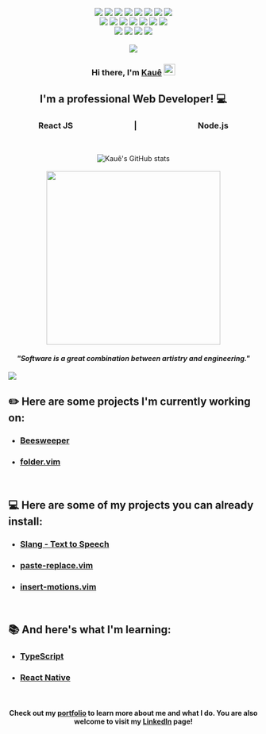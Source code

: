 <p align="center">
  <img src="https://img.shields.io/badge/Code-JavaScript-informational?style=flat&logo=JavaScript&color=F7DF1E">
  <img src="https://img.shields.io/badge/Code-React-informational?style=flat&logo=react&color=61DAFB">
  <img src="https://img.shields.io/badge/Code-Node.js-informational?style=flat&logo=Node.js&color=3D883B">
  <img src="https://img.shields.io/badge/Code-AdonisJS-informational?style=flat&logo=AdonisJS&color=20004F">
  <img src="https://img.shields.io/badge/Code-HTML5-informational?style=flat&logo=HTML5&color=E34F26">
  <img src="https://img.shields.io/badge/Code-C-informational?style=flat&logo=C&color=A8B9CC">
  <img src="https://img.shields.io/badge/Code-Python-informational?style=flat&logo=Python&color=3776AB">
  <img src="https://img.shields.io/badge/Code-Django-informational?style=flat&logo=Django&color=0F3D2D">
  <br>
  <img src="https://img.shields.io/badge/Tool-Vim-informational?style=flat&logo=Vim&color=3D883B">
  <img src="https://img.shields.io/badge/Tool-PostgreSQL-informational?style=flat&logo=PostgreSQL&color=336791">
  <img src="https://img.shields.io/badge/Tool-NPM-informational?style=flat&logo=NPM&color=CB0000">
  <img src="https://img.shields.io/badge/Tool-Yarn-informational?style=flat&logo=Yarn&color=2C8EBB">
  <img src="https://img.shields.io/badge/Tool-Git-informational?style=flat&logo=Git&color=F05032">
  <img src="https://img.shields.io/badge/Tool-GitHub-informational?style=flat&logo=GitHub&color=181717">
  <img src="https://img.shields.io/badge/Tool-Insomnia-informational?style=flat&logo=Insomnia&color=3E028B">
  <br>
  <img src="https://img.shields.io/badge/Style-CSS3-informational?style=flat&logo=CSS3&color=1572B6">
  <img src="https://img.shields.io/badge/Style-Styled--Components-informational?style=flat&logo=styled-components&color=CC6699">
  <img src="https://img.shields.io/badge/Style-Sass-informational?style=flat&logo=Sass&color=DB7093">
  <img src="https://img.shields.io/badge/Style-Bootstrap-informational?style=flat&logo=Bootstrap&color=7952B3">
  <br>
  <!--<img src="https://visitor-badge.glitch.me/badge?page_id=kauer3.kauer3" alt="visitors counter">-->
  <br>
  <img src="https://komarev.com/ghpvc/?username=kauer3&color=00aaaa&label=Visitors+counter">
</p>
  
<h3 align="center">
Hi there, I'm <a href="https://kauer3.github.io/" target="_blank" rel="noreferrer">Kauê</a> <img width="23px" src="https://raw.githubusercontent.com/iampavangandhi/iampavangandhi/master/gifs/Hi.gif">
</h3>

<h2 align="center">
I'm a professional Web Developer! 💻
</h2> 
<h3 align="center">
React JS        |        Node.js
</h3> 

<br>

<p align="center">
  <img src="https://github-readme-stats-kauer3.vercel.app/api?username=kauer3&count_private=true&hide_border=true&show_icons=true&theme=radical" alt="Kauê's GitHub stats">
  <br>
  <br>
  <img src="https://capsule-render.vercel.app/api?type=rect&color=gradient&height=1" width="350">
</p>
<h4 align="center"><i>"Software is a great combination between artistry and engineering."</i></h4>
<img src="https://capsule-render.vercel.app/api?type=rect&color=gradient&height=1">
<br>

<h2>✏️ Here are some projects I'm currently working on:</h2>
<ul>
  <li><h3><a href="https://github.com/kauer3/beesweeper-web">Beesweeper</a></h3></li>
  <li><h3><a href="https://github.com/kauer3/folder.vim">folder.vim</a></h3></li>
</ul>
<br>
<h2>💻 Here are some of my projects you can already install:</h2>
<ul>
  <li><h3><a href="https://chrome.google.com/webstore/detail/slang-text-to-speech/enkmbkhkbdiaafkmofbmdahclajelgfh">Slang - Text to Speech</a></h3></li>
  <li><h3><a href="https://github.com/kauer3/paste-replace.vim">paste-replace.vim</a></h3></li>
  <li><h3><a href="https://github.com/kauer3/insert-motions.vim">insert-motions.vim</a></h3></li>
</ul>
<br>
<h2>📚 And here's what I'm learning:</h2>
<ul>
  <li><h3><a href="https://www.typescriptlang.org/">TypeScript</a></h3></li>
  <li><h3><a href="https://reactnative.dev/">React Native</a></h3></li>
</ul>
<br>

<h4 align="center">Check out my <a href="https://kauer3.github.io/" target="_blank" rel="noreferrer">portfolio</a> to learn more about me and what I do.
You are also welcome to visit my <a href="https://www.linkedin.com/in/kauer3/" target="_blank" rel="noreferrer">LinkedIn</a> page!</h4>
